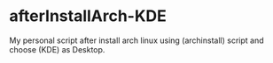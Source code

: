 # afterInstallArch-KDE
My personal script after install arch linux using (archinstall) script and choose (KDE) as Desktop.
